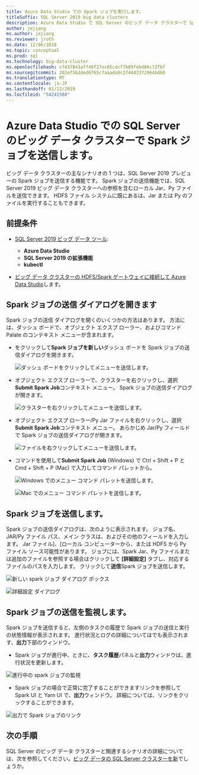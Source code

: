 ```yaml
---
title: Azure Data Studio での Spark ジョブを実行します。
titleSuffix: SQL Server 2019 big data clusters
description: Azure Data Studio で SQL Server のビッグ データ クラスターで Spark ジョブを送信します。
author: jejiang
ms.author: jejiang
ms.reviewer: jroth
ms.date: 12/06/2018
ms.topic: conceptual
ms.prod: sql
ms.technology: big-data-cluster
ms.openlocfilehash: c7d37843aff49f27ec05cdcf7b89febd86c72fbf
ms.sourcegitcommit: 202ef5b24ed6765c7aaada9c2f4443372064bd60
ms.translationtype: MT
ms.contentlocale: ja-JP
ms.lasthandoff: 01/12/2019
ms.locfileid: "54241588"
---
```

# <a name="submit-spark-jobs-on-sql-server-big-data-clusters-in-azure-data-studio"></a>Azure Data Studio での SQL Server のビッグ データ クラスターで Spark ジョブを送信します。

ビッグ データ クラスターの主なシナリオの 1 つは、SQL Server 2019 プレビューの Spark ジョブを送信する機能です。 Spark ジョブの送信機能では、SQL Server 2019 ビッグ データ クラスターへの参照を含むローカル Jar、Py ファイルを送信できます。 HDFS ファイル システムに既にあるは、Jar または Py のファイルを実行することもできます。 

## <a name="prerequisites"></a>前提条件

- [SQL Server 2019 ビッグ データ ツール](deploy-big-data-tools.md):
   - **Azure Data Studio**
   - **SQL Server 2019 の拡張機能**
   - **kubectl**

- [ビッグ データ クラスターの HDFS/Spark ゲートウェイに接続して Azure Data Studio](connect-to-big-data-cluster.md)します。

## <a name="open-spark-job-submission-dialog"></a>Spark ジョブの送信 ダイアログを開きます
Spark ジョブの送信 ダイアログを開くのいくつかの方法はあります。 方法には、ダッシュ ボードで、オブジェクト エクスプ ローラー、およびコマンド Palate のコンテキスト メニューが含まれます。

+ をクリックして**Spark ジョブを新しい**ダッシュ ボードを Spark ジョブの送信ダイアログを開きます。

    ![ダッシュ ボードをクリックしてメニューを送信します。 ](./media/submit-spark-job/new-spark-job.png)
 
+ オブジェクト エクスプ ローラーで、クラスターを右クリックし、選択**Submit Spark Job**コンテキスト メニュー。 Spark ジョブの送信ダイアログが開きます。  
 
    ![クラスターを右クリックしてメニューを送信します。](./media/submit-spark-job/submit-spark-job.png)

+ オブジェクト エクスプ ローラー/Py Jar ファイルを右クリックし、選択**Submit Spark Job**コンテキスト メニュー。 あらかじめ Jar/Py フィールドで Spark ジョブの送信ダイアログが開きます。 
 
    ![ファイルを右クリックしてメニューを送信します。](./media/submit-spark-job/submit-spark-job-2.png)

+ コマンドを使用して**Submit Spark Job** (Windows) で Ctrl + Shift + P と Cmd + Shift + P (Mac) で入力してコマンド パレットから。

    ![Windows でのメニュー コマンド パレットを送信します。](./media/submit-spark-job/submit-spark-job-3.png)

    ![Mac でのメニュー コマンド パレットを送信します。](./media/submit-spark-job/submit-spark-job-4.png)
  
 
## <a name="submit-spark-job"></a>Spark ジョブを送信します。 
Spark ジョブの送信ダイアログは、次のように表示されます。 ジョブ名、JAR/Py ファイル パス、メイン クラスは、およびその他のフィールドを入力します。 Jar ファイル]、[ローカル コンピューターから、または HDFS から Py ファイル ソース可能性があります。 ジョブには、Spark Jar、Py ファイルまたは追加のファイルを参照する場合はクリックして **[詳細設定]** タブし、対応するファイルのパスを入力します。 クリックして**送信**Spark ジョブを送信します。
 
![新しい spark ジョブ ダイアログ ボックス](./media/submit-spark-job/submit-spark-job-section.png)

![詳細設定 ダイアログ](./media/submit-spark-job/submit-spark-job-section-1.png)

## <a name="monitor-spark-job-submission"></a>Spark ジョブの送信を監視します。
Spark ジョブを送信すると、左側のタスクの履歴で Spark ジョブの送信と実行の状態情報が表示されます。 進行状況とログの詳細についてはでも表示されます、**出力**下部のウィンドウ。
+ Spark ジョブが進行中、ときに、**タスク履歴**パネルと**出力**ウィンドウは、進行状況を更新します。

![進行中の spark ジョブの監視](./media/submit-spark-job/monitor-spark-job-submission.png)

+ Spark ジョブの場合で正常に完了することができますリンクを参照して Spark UI と Yarn UI で、**出力**ウィンドウ。 詳細については、リンクをクリックすることができます。

![出力で Spark ジョブのリンク](./media/submit-spark-job/monitor-spark-job-submission-2.png)

## <a name="next-steps"></a>次の手順
SQL Server のビッグ データ クラスターと関連するシナリオの詳細については、次を参照してください。[ビッグ データの SQL Server クラスターを新](big-data-cluster-overview.md)でしょうか。

